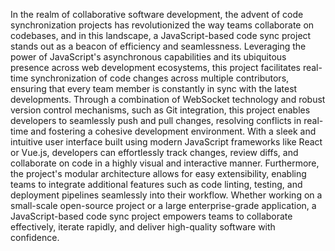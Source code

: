 In the realm of collaborative software development, the advent of code synchronization projects has revolutionized the way teams collaborate on codebases, and in this landscape, a JavaScript-based code sync project stands out as a beacon of efficiency and seamlessness. Leveraging the power of JavaScript's asynchronous capabilities and its ubiquitous presence across web development ecosystems, this project facilitates real-time synchronization of code changes across multiple contributors, ensuring that every team member is constantly in sync with the latest developments. Through a combination of WebSocket technology and robust version control mechanisms, such as Git integration, this project enables developers to seamlessly push and pull changes, resolving conflicts in real-time and fostering a cohesive development environment. With a sleek and intuitive user interface built using modern JavaScript frameworks like React or Vue.js, developers can effortlessly track changes, review diffs, and collaborate on code in a highly visual and interactive manner. Furthermore, the project's modular architecture allows for easy extensibility, enabling teams to integrate additional features such as code linting, testing, and deployment pipelines seamlessly into their workflow. Whether working on a small-scale open-source project or a large enterprise-grade application, a JavaScript-based code sync project empowers teams to collaborate effectively, iterate rapidly, and deliver high-quality software with confidence.
